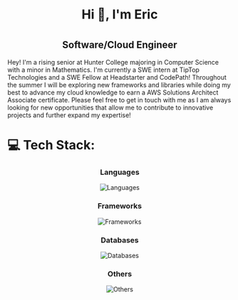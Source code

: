 <h1 align='center'><strong> Hi 👋, I'm Eric</strong><h1/>
<h2 align='center'><strong>Software/Cloud Engineer</strong></h2>

Hey! I'm a rising senior at Hunter College majoring in Computer Science with a minor in Mathematics. I'm currently a SWE intern at TipTop Technologies and a SWE Fellow at Headstarter and CodePath! Throughout the summer I will be exploring new frameworks and libraries while doing my best to advance my cloud knowledge to earn a AWS Solutions Architect Associate certificate. Please feel free to get in touch with me as I am always looking for new opportunities that allow me to contribute to innovative projects and further expand my expertise!

<!--Fun Fact: When you are kicked out of an organization, all the commits go away as well 🙃-->

# 💻 Tech Stack:
<div align="center"> 
  <h3><strong>Languages</strong></h3>
  <img src="https://skillicons.dev/icons?i=ts,js,cpp,py,sql&theme=dark&perline=3" alt="Languages">
  
  <h3><strong>Frameworks</strong></h3>
  <img src="https://skillicons.dev/icons?i=react,nextjs,nodejs,express,tailwind,bootstrap,bun,elysia&theme=dark&perline=3" alt="Frameworks">
  
  <h3><strong>Databases</strong></h3>
  <img src="https://skillicons.dev/icons?i=aws,firebase,redis,docker,mongodb,mysql&theme=dark&perline=3" alt="Databases">
  
  <h3><strong>Others</strong></h3>
  <img src="https://skillicons.dev/icons?i=aws,discordjs,jquery,git,jest,matlab,npm,yarn&theme=dark&perline=3" alt="Others">
</div>

<!-- Proudly created with GPRM ( https://gprm.itsvg.in ) -->
